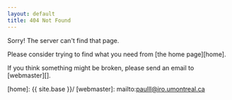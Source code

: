 ```yaml
---
layout: default
title: 404 Not Found
---
```

Sorry! The server can't find that page.

Please consider trying to find what you need from [the home page][home].

If you think something might be broken, please send an email to [webmaster][].

[home]: {{ site.base }}/
[webmaster]: mailto:paulll@iro.umontreal.ca

